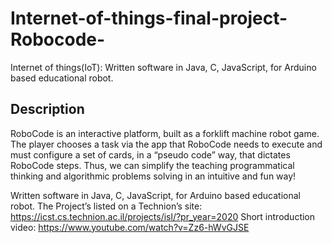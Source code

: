 # Internet-of-things-final-project-Robocode-
Internet of things(IoT): Written software in Java, C, JavaScript, for Arduino based educational robot.
## Description
RoboCode is an interactive platform, built as a forklift machine robot game. The player chooses a task via the app that RoboCode needs to execute and must configure a set of cards, in a “pseudo code” way, that dictates RoboCode steps. Thus, we can simplify the teaching programmatical thinking and algorithmic problems solving in an intuitive and fun way!

Written software in Java, C, JavaScript, for Arduino based educational robot.
The Project’s listed on a Technion’s site: https://icst.cs.technion.ac.il/projects/isl/?pr_year=2020
Short introduction video: https://www.youtube.com/watch?v=Zz6-hWvGJSE
